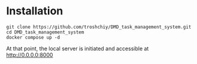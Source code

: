 # Installation

```commandline
git clone https://github.com/troshchiy/DMD_task_management_system.git
cd DMD_task_management_system
docker compose up -d
```
At that point, the local server is initiated and accessible at http://0.0.0.0:8000

